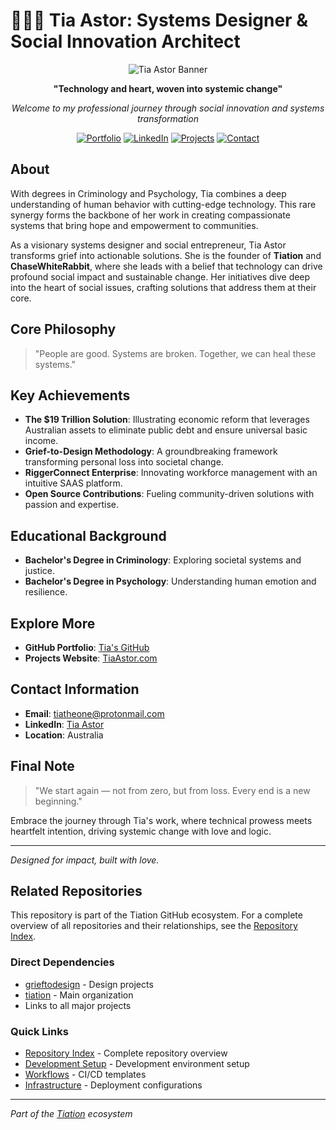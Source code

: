 # 🌟👩‍💻 Tia Astor: Systems Designer & Social Innovation Architect

<div align="center">

![Tia Astor Banner](https://img.shields.io/badge/Transform-Systems%20With%20Love-purple?style=for-the-badge&logo=data:image/svg+xml;base64,PHN2ZyB4bWxucz0iaHR0cDovL3d3dy53My5vcmcvMjAwMC9zdmciIHZpZXdCb3g9IjAgMCAyNCAyNCI+PHBhdGggZmlsbD0iI0ZGRkZGRiIgZD0iTTEyIDJsLjkxIDMLjUxaDMuNjlsLTIuOTggMi4xNyAxLjE0IDMuNTFMMTIgOS4xMiA5LjI0IDExLjE5bDEuMTQtMy41MUw3LjQgNS41MWgzLjY5TDEyIDJ6Ii8+PC9zdmc+)

**"Technology and heart, woven into systemic change"**

*Welcome to my professional journey through social innovation and systems transformation*

[![Portfolio](https://img.shields.io/badge/Portfolio-Live-brightgreen?style=flat-square)](https://tiation.github.io/TiaAstor/)
[![LinkedIn](https://img.shields.io/badge/LinkedIn-Connect-blue?style=flat-square)](https://linkedin.com/in/tiaastor)
[![Projects](https://img.shields.io/badge/Projects-View%20All-orange?style=flat-square)](https://github.com/tiation)
[![Contact](https://img.shields.io/badge/Email-tiatheone%40protonmail.com-red?style=flat-square)](mailto:tiatheone@protonmail.com)

</div>

## About

With degrees in Criminology and Psychology, Tia combines a deep understanding of human behavior with cutting-edge technology. This rare synergy forms the backbone of her work in creating compassionate systems that bring hope and empowerment to communities.

As a visionary systems designer and social entrepreneur, Tia Astor transforms grief into actionable solutions. She is the founder of **Tiation** and **ChaseWhiteRabbit**, where she leads with a belief that technology can drive profound social impact and sustainable change. Her initiatives dive deep into the heart of social issues, crafting solutions that address them at their core.

## Core Philosophy

> "People are good. Systems are broken. Together, we can heal these systems."

## Key Achievements

- **The $19 Trillion Solution**: Illustrating economic reform that leverages Australian assets to eliminate public debt and ensure universal basic income.
- **Grief-to-Design Methodology**: A groundbreaking framework transforming personal loss into societal change.
- **RiggerConnect Enterprise**: Innovating workforce management with an intuitive SAAS platform.
- **Open Source Contributions**: Fueling community-driven solutions with passion and expertise.

## Educational Background

- **Bachelor's Degree in Criminology**: Exploring societal systems and justice.
- **Bachelor's Degree in Psychology**: Understanding human emotion and resilience.

## Explore More

- **GitHub Portfolio**: [Tia's GitHub](https://github.com/tiation)
- **Projects Website**: [TiaAstor.com](http://your-github-pages-link.com)

## Contact Information

- **Email**: [tiatheone@protonmail.com](mailto:tiatheone@protonmail.com)
- **LinkedIn**: [Tia Astor](http://your-linkedin-profile-link.com)
- **Location**: Australia

## Final Note

> "We start again — not from zero, but from loss. Every end is a new beginning."

Embrace the journey through Tia's work, where technical prowess meets heartfelt intention, driving systemic change with love and logic.

---

*Designed for impact, built with love.*

## Related Repositories

This repository is part of the Tiation GitHub ecosystem. For a complete overview of all repositories and their relationships, see the [Repository Index](./REPOSITORY_INDEX.md).

### Direct Dependencies
- [grieftodesign](https://github.com/tiation/grieftodesign) - Design projects
- [tiation](https://github.com/tiation/tiation) - Main organization
- Links to all major projects

### Quick Links
- [Repository Index](./REPOSITORY_INDEX.md) - Complete repository overview
- [Development Setup](https://github.com/tiation/ubuntu-dev-setup) - Development environment setup
- [Workflows](https://github.com/tiation/workflows) - CI/CD templates
- [Infrastructure](https://github.com/tiation/server-configs-gae) - Deployment configurations

---
*Part of the [Tiation](https://github.com/tiation/tiation) ecosystem*
